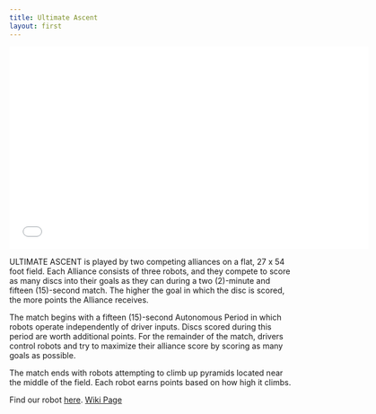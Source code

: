 ```yaml
---
title: Ultimate Ascent
layout: first
---
```


<iframe width="640" height="360" src="//www.youtube.com/embed/wa5MGEZNrf0" frameborder="0" allowfullscreen></iframe>

ULTIMATE ASCENT is played by two competing alliances on a flat, 27 x 54 foot field. Each Alliance consists of three robots, and they compete to score as many discs into their goals as they can during a two (2)-minute and fifteen (15)-second match. The higher the goal in which the disc is scored, the more points the Alliance receives.

The match begins with a fifteen (15)-second Autonomous Period in which robots operate independently of driver inputs. Discs scored during this period are worth additional points. For the remainder of the match, drivers control robots and try to maximize their alliance score by scoring as many goals as possible.

The match ends with robots attempting to climb up pyramids located near the middle of the field. Each robot earns points based on how high it climbs.

Find our robot [here](/history/#carousel).
<a href="http://en.wikipedia.org/wiki/Ultimate_Ascent">Wiki Page</a>
